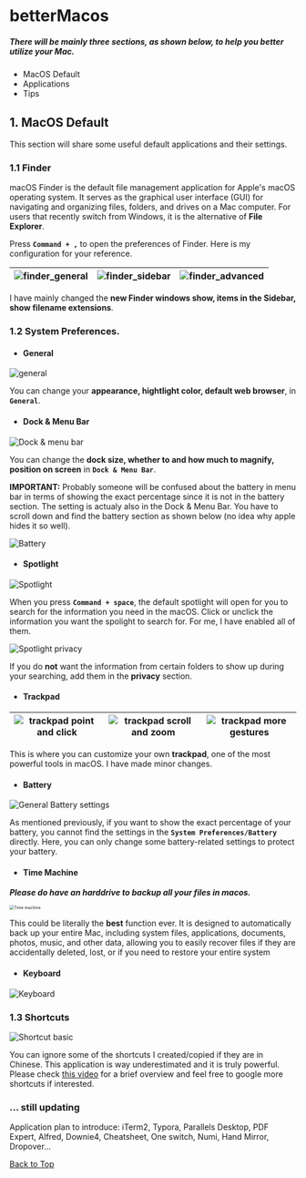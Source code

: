 <a id="top"></a>

# betterMacos

##### There will be mainly three sections, as shown below, to help you better utilize your Mac.

- MacOS Default
- Applications
- Tips

## 1. MacOS Default

This section will share some useful default applications and their settings.

### 1.1 Finder

macOS Finder is the default file management application for Apple's macOS operating system. It serves as the graphical user interface (GUI) for navigating and organizing files, folders, and drives on a Mac computer. For users that recently switch from Windows, it is the alternative of **File Explorer**. 

Press **``Command + ,``** to open the preferences of Finder. Here is my configuration for your reference. 

| ![finder_general](./images/MacOS%20Default/1.1%20finder/finder_general.png) | ![finder_sidebar](./images/MacOS%20Default/1.1%20finder/finder_sidebar.png) | ![finder_advanced](./images/MacOS%20Default/1.1%20finder/finder_advanced.png) |
| ------------------------------------------------------------ | ------------------------------------------------------------ | ------------------------------------------------------------ |



I have mainly changed the **new Finder windows show, items in the Sidebar, show filename extensions**. 

### 1.2 System Preferences. 

- #### General

![general](./images/MacOS%20Default/1.2%20systemPreferences/general.png)

You can change your **appearance, hightlight color, default web browser**,  in **``General``**. 

- #### Dock & Menu Bar

![Dock & menu bar](./images/MacOS%20Default/1.2%20systemPreferences/dock.png)

You can change the **dock size, whether to and how much to magnify, position on screen** in **``Dock & Menu Bar``**. 

**IMPORTANT:** Probably someone will be confused about the battery in menu bar in terms of showing the exact percentage since it is not in the battery section. The setting is actualy also in the Dock & Menu Bar. You have to scroll down and find the battery section as shown below (no idea why apple hides it so well). 

![Battery](./images/MacOS%20Default/1.2%20systemPreferences/battery.png)



- #### Spotlight

![Spotlight](./images/MacOS%20Default/1.2%20systemPreferences/spotlight.png)

When you press **``Command + space``**, the default spotlight will open for you to search for the information you need in the macOS. Click or unclick the information you want the spolight to search for. For me, I have enabled all of them. 

![Spotlight privacy](./images/MacOS%20Default/1.2%20systemPreferences/spotlightprivacy.png)

If you do **not** want the information from certain folders to show up during your searching, add them in the **privacy** section. 

- #### Trackpad

| ![trackpad point and click](./images/MacOS%20Default/1.2%20systemPreferences/trackpadpoint.png) | ![trackpad scroll and zoom](./images/MacOS%20Default/1.2%20systemPreferences/trackpadzoom.png) | ![trackpad more gestures](./images/MacOS%20Default/1.2%20systemPreferences/trackpadmore.png) |
| ------------------------------------------------------------ | ------------------------------------------------------------ | ------------------------------------------------------------ |

This is where you can customize your own **trackpad**, one of the most powerful tools in macOS. I have made minor changes. 

- #### Battery

![General Battery settings](./images/MacOS%20Default/1.2%20systemPreferences/bigbattery.png)

As mentioned previously, if you want to show the exact percentage of your battery, you cannot find the settings in the **``System Preferences/Battery``** directly. Here, you can only change some battery-related settings to protect your battery. 

- #### Time Machine

***Please do have an harddrive to backup all your files in macos.*** 

<img src="./images/MacOS Default/1.2 systemPreferences/timemachine.png" alt="Time machine" style="zoom:50%;" />

This could be literally the **best** function ever. It is designed to automatically back up your entire Mac, including system files, applications, documents, photos, music, and other data, allowing you to easily recover files if they are accidentally deleted, lost, or if you need to restore your entire system

- #### Keyboard

![Keyboard](./images/MacOS%20Default/1.2%20systemPreferences/keyboard.png)



### 1.3 Shortcuts

![Shortcut basic](./images/MacOS%20Default/1.3%20shortcuts/shortcut.png)

You can ignore some of the shortcuts I created/copied if they are in Chinese. This application is way underestimated and it is truly powerful. Please check [this video](https://www.youtube.com/watch?v=SNNuD-C3aX0) for a brief overview and feel free to google more shortcuts if interested.

### ... still updating

Application plan to introduce: iTerm2, Typora, Parallels Desktop, PDF Expert, Alfred, Downie4, Cheatsheet, One switch, Numi, Hand Mirror, Dropover...

[Back to Top](#top)

